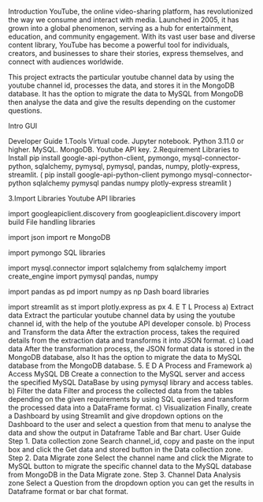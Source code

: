 Introduction
YouTube, the online video-sharing platform, has revolutionized the way we consume and interact with media. Launched in 2005, it has grown into a global phenomenon, serving as a hub for entertainment, education, and community engagement. With its vast user base and diverse content library, YouTube has become a powerful tool for individuals, creators, and businesses to share their stories, express themselves, and connect with audiences worldwide.

This project extracts the particular youtube channel data by using the youtube channel id, processes the data, and stores it in the MongoDB database. It has the option to migrate the data to MySQL from MongoDB then analyse the data and give the results depending on the customer questions.

Intro GUI

Developer Guide
1.Tools
Virtual code.
Jupyter notebook.
Python 3.11.0 or higher.
MySQL.
MongoDB.
Youtube API key.
2.Requirement Libraries to Install
pip install google-api-python-client, pymongo, mysql-connector-python, sqlalchemy, pymysql, pymysql, pandas, numpy, plotly-express, streamlit.
( pip install google-api-python-client pymongo mysql-connector-python sqlalchemy pymysql pandas numpy plotly-express streamlit )

3.Import Libraries
Youtube API libraries

import googleapiclient.discovery
from googleapiclient.discovery import build
File handling libraries

import json
import re
MongoDB

import pymongo
SQL libraries

import mysql.connector
import sqlalchemy
from sqlalchemy import create_engine
import pymysql
pandas, numpy

import pandas as pd
import numpy as np
Dash board libraries

import streamlit as st
import plotly.express as px
4. E T L Process
a) Extract data
Extract the particular youtube channel data by using the youtube channel id, with the help of the youtube API developer console.
b) Process and Transform the data
After the extraction process, takes the required details from the extraction data and transforms it into JSON format.
c) Load data
After the transformation process, the JSON format data is stored in the MongoDB database, also It has the option to migrate the data to MySQL database from the MongoDB database.
5. E D A Process and Framework
a) Access MySQL DB
Create a connection to the MySQL server and access the specified MySQL DataBase by using pymysql library and access tables.
b) Filter the data
Filter and process the collected data from the tables depending on the given requirements by using SQL queries and transform the processed data into a DataFrame format.
c) Visualization
Finally, create a Dashboard by using Streamlit and give dropdown options on the Dashboard to the user and select a question from that menu to analyse the data and show the output in Dataframe Table and Bar chart.
User Guide
Step 1. Data collection zone
Search channel_id, copy and paste on the input box and click the Get data and stored button in the Data collection zone.
Step 2. Data Migrate zone
Select the channel name and click the Migrate to MySQL button to migrate the specific channel data to the MySQL database from MongoDB in the Data Migrate zone.
Step 3. Channel Data Analysis zone
Select a Question from the dropdown option you can get the results in Dataframe format or bar chat format.
